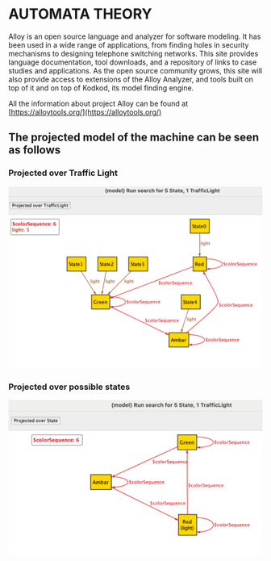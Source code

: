 # AUTOMATA THEORY

Alloy is an open source language and analyzer for software modeling. It has been used in a wide range of applications, from finding holes in security mechanisms to designing telephone switching networks. This site provides language documentation, tool downloads, and a repository of links to case studies and applications. As the open source community grows, this site will also provide access to extensions of the Alloy Analyzer, and tools built on top of it and on top of Kodkod, its model finding engine.

All the information about project Alloy can be found at [https://alloytools.org/](https://alloytools.org/)

## The projected model of the machine can be seen as follows

### Projected over Traffic Light

![proyection1](https://github.com/dtellz/state-machine-model/blob/master/instance_proy_over_object.png?raw=true)

### Projected over possible states

![proyection1](https://github.com/dtellz/state-machine-model/blob/master/instance_proy_over_state.png?raw=true)